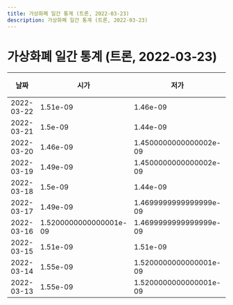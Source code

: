 ```yaml
---
title: 가상화폐 일간 통계 (트론, 2022-03-23)
description: 가상화폐 일간 통계 (트론, 2022-03-23)
---
```


가상화폐 일간 통계 (트론, 2022-03-23)
===

|날짜|시가|저가|고가|종가|비고|
|--|--|--|--|--|--|
|2022-03-22|1.51e-09|1.46e-09|1.51e-09|1.5e-09|    |
|2022-03-21|1.5e-09|1.44e-09|1.5299999999999999e-09|1.51e-09|    |
|2022-03-20|1.46e-09|1.4500000000000002e-09|1.5e-09|1.4699999999999999e-09|    |
|2022-03-19|1.49e-09|1.4500000000000002e-09|1.54e-09|1.49e-09|    |
|2022-03-18|1.5e-09|1.44e-09|1.54e-09|1.4699999999999999e-09|    |
|2022-03-17|1.49e-09|1.4699999999999999e-09|1.5200000000000001e-09|1.4699999999999999e-09|    |
|2022-03-16|1.5200000000000001e-09|1.4699999999999999e-09|1.5600000000000002e-09|1.49e-09|    |
|2022-03-15|1.51e-09|1.51e-09|1.58e-09|1.54e-09|    |
|2022-03-14|1.55e-09|1.5200000000000001e-09|1.57e-09|1.5299999999999999e-09|    |
|2022-03-13|1.55e-09|1.5200000000000001e-09|1.5600000000000002e-09|1.5600000000000002e-09|    |
